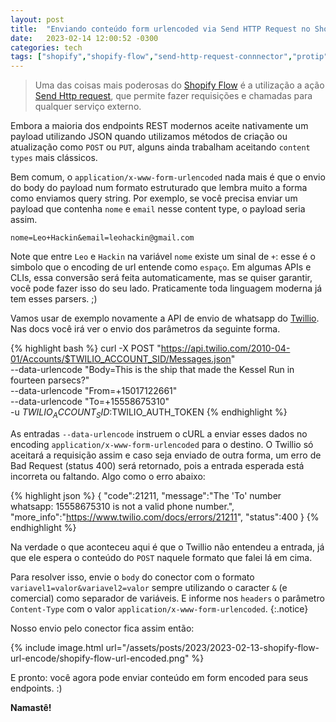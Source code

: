 ```yaml
---
layout: post
title:  "Enviando conteúdo form urlencoded via Send HTTP Request no Shopify Flows"
date:   2023-02-14 12:00:52 -0300
categories: tech
tags: ["shopify","shopify-flow","send-http-request-connnector","protip"]
---
```


> Uma das coisas mais poderosas do [Shopify Flow](https://shopify.dev/docs/apps/flow) é a utilização a ação [Send Http request](https://help.shopify.com/en/manual/shopify-flow/reference/actions/send-http-request), que permite fazer requisições e chamadas para qualquer serviço externo.

Embora a maioria dos endpoints REST modernos aceite nativamente um payload utilizando JSON quando utilizamos métodos de criação ou atualização como `POST` ou `PUT`, alguns ainda trabalham aceitando `content types` mais clássicos.

Bem comum, o `application/x-www-form-urlencoded` nada mais é que o envio do body do payload num formato estruturado que lembra muito a forma como enviamos query string. Por exemplo, se você precisa enviar um payload que contenha `nome` e `email` nesse content type, o payload seria assim.

`nome=Leo+Hackin&email=leohackin@gmail.com`

 Note que entre `Leo` e `Hackin` na variável `nome` existe um sinal de `+`: esse é o simbolo que o encoding de url entende como `espaço`. Em algumas APIs e CLIs, essa conversão será feita automaticamente, mas se quiser garantir, você pode fazer isso do seu lado. Praticamente toda linguagem moderna já tem esses parsers. ;) 

Vamos usar de exemplo novamente a API de envio de whatsapp do [Twillio](https://www.twilio.com/docs/whatsapp/api). Nas docs você irá ver o envio dos parâmetros da seguinte forma.

{% highlight bash %}
curl -X POST "https://api.twilio.com/2010-04-01/Accounts/$TWILIO_ACCOUNT_SID/Messages.json" \
--data-urlencode "Body=This is the ship that made the Kessel Run in fourteen parsecs?" \
--data-urlencode "From=+15017122661" \
--data-urlencode "To=+15558675310" \
-u $TWILIO_ACCOUNT_SID:$TWILIO_AUTH_TOKEN
{% endhighlight %}

As entradas `--data-urlencode` instruem o cURL a enviar esses dados no encoding `application/x-www-form-urlencoded` para o destino. O Twillio só aceitará a requisição assim e caso seja enviado de outra forma, um erro de Bad Request (status 400) será retornado, pois a entrada esperada está incorreta ou faltando. Algo como o erro abaixo:

{% highlight json %}
{
   "code":21211,
   "message":"The 'To' number whatsapp: 15558675310 is not a valid phone number.",
   "more_info":"https://www.twilio.com/docs/errors/21211",
   "status":400
}
{% endhighlight %}

Na verdade o que aconteceu aqui é que o Twillio não entendeu a entrada, já que ele espera o conteúdo do `POST` naquele formato que falei lá em cima.

Para resolver isso, envie o `body` do conector com o formato `variavel1=valor&variavel2=valor` sempre utilizando o caracter `&` (e comercial) como separador de variáveis. E informe nos `headers` o parâmetro `Content-Type` com o valor `application/x-www-form-urlencoded`.
{:.notice}

Nosso envio pelo conector fica assim então:

{% include image.html url="/assets/posts/2023/2023-02-13-shopify-flow-url-encode/shopify-flow-url-encoded.png" %}

E pronto: você agora pode enviar conteúdo em form encoded para seus endpoints. :)

__Namastê!__
